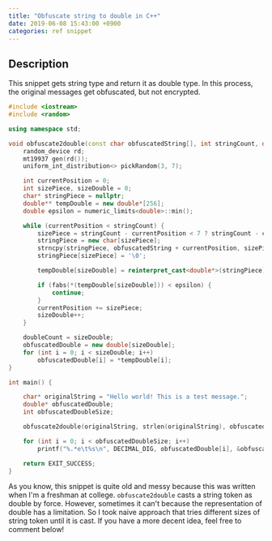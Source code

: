 ```yaml
---
title: "Obfuscate string to double in C++"
date: 2019-06-08 15:43:00 +0900
categories: ref snippet
---
```


## Description
This snippet gets string type and return it as double type. In this process, the original messages get obfuscated, but not encrypted.

~~~cpp
#include <iostream>
#include <random>

using namespace std;

void obfuscate2double(const char obfuscatedString[], int stringCount, double*& obfuscatedDouble, int& doubleCount) {
	random_device rd;
	mt19937 gen(rd());
	uniform_int_distribution<> pickRandom(3, 7);

	int currentPosition = 0;
	int sizePiece, sizeDouble = 0;
	char* stringPiece = nullptr;
	double** tempDouble = new double*[256];
	double epsilon = numeric_limits<double>::min();

	while (currentPosition < stringCount) {
		sizePiece = stringCount - currentPosition < 7 ? stringCount - currentPosition : pickRandom(gen);
		stringPiece = new char[sizePiece];
		strncpy(stringPiece, obfuscatedString + currentPosition, sizePiece);
		stringPiece[sizePiece] = '\0';

		tempDouble[sizeDouble] = reinterpret_cast<double*>(stringPiece);

		if (fabs(*(tempDouble[sizeDouble])) < epsilon) {
			continue;
		}
		currentPosition += sizePiece;
		sizeDouble++;
	}

	doubleCount = sizeDouble;
	obfuscatedDouble = new double[sizeDouble];
	for (int i = 0; i < sizeDouble; i++)
		obfuscatedDouble[i] = *tempDouble[i];
}

int main() {

	char* originalString = "Hello world! This is a test message.";
	double* obfuscatedDouble;
	int obfuscatedDoubleSize;

	obfuscate2double(originalString, strlen(originalString), obfuscatedDouble, obfuscatedDoubleSize);

	for (int i = 0; i < obfuscatedDoubleSize; i++)
		printf("%.*e\t%s\n", DECIMAL_DIG, obfuscatedDouble[i], &obfuscatedDouble[i]);

	return EXIT_SUCCESS;
}
~~~

As you know, this snippet is quite old and messy because this was written when I'm a freshman at college.
`obfuscate2double` casts a string token as double by force. However, sometimes it can't because the representation of double has a limitation. So I took naive approach that tries different sizes of string token until it is cast. If you have a more decent idea, feel free to comment below!
